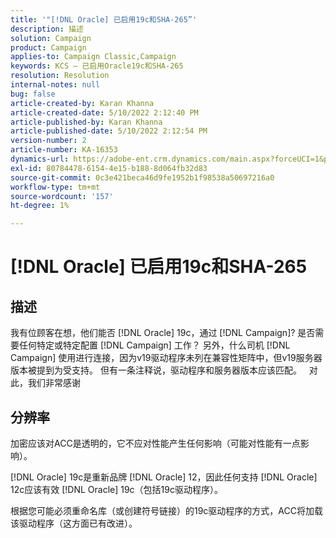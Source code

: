 ```yaml
---
title: '"[!DNL Oracle] 已启用19c和SHA-265”'
description: 描述
solution: Campaign
product: Campaign
applies-to: Campaign Classic,Campaign
keywords: KCS — 已启用Oracle19c和SHA-265
resolution: Resolution
internal-notes: null
bug: false
article-created-by: Karan Khanna
article-created-date: 5/10/2022 2:12:40 PM
article-published-by: Karan Khanna
article-published-date: 5/10/2022 2:12:54 PM
version-number: 2
article-number: KA-16353
dynamics-url: https://adobe-ent.crm.dynamics.com/main.aspx?forceUCI=1&pagetype=entityrecord&etn=knowledgearticle&id=2959483e-6bd0-ec11-a7b5-00224809c556
exl-id: 80784478-6154-4e15-b188-8d064fb32d83
source-git-commit: 0c3e421beca46d9fe1952b1f98538a50697216a0
workflow-type: tm+mt
source-wordcount: '157'
ht-degree: 1%

---
```


# [!DNL Oracle] 已启用19c和SHA-265

## 描述


我有位顾客在想，他们能否 [!DNL Oracle] 19c，通过 [!DNL Campaign]? 是否需要任何特定或特定配置 [!DNL Campaign] 工作？ 另外，什么司机 [!DNL Campaign] 使用进行连接，因为v19驱动程序未列在兼容性矩阵中，但v19服务器版本被提到为受支持。 但有一条注释说，驱动程序和服务器版本应该匹配。
 
对此，我们非常感谢


## 分辨率


加密应该对ACC是透明的，它不应对性能产生任何影响（可能对性能有一点影响）。



[!DNL Oracle] 19c是重新品牌 [!DNL Oracle] 12，因此任何支持 [!DNL Oracle] 12c应该有效 [!DNL Oracle] 19c（包括19c驱动程序）。



根据您可能必须重命名库（或创建符号链接）的19c驱动程序的方式，ACC将加载该驱动程序（这方面已有改进）。
